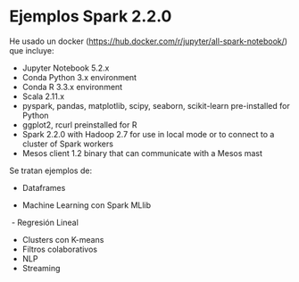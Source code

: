 # Ejemplos Spark 2.2.0

He usado un docker (https://hub.docker.com/r/jupyter/all-spark-notebook/) que incluye:

- Jupyter Notebook 5.2.x
- Conda Python 3.x environment
- Conda R 3.3.x environment
- Scala 2.11.x
- pyspark, pandas, matplotlib, scipy, seaborn, scikit-learn pre-installed for Python
- ggplot2, rcurl preinstalled for R
- Spark 2.2.0 with Hadoop 2.7 for use in local mode or to connect to a cluster of Spark workers
- Mesos client 1.2 binary that can communicate with a Mesos mast

Se tratan ejemplos de:

- Dataframes

- Machine Learning con Spark MLlib

  - Regresión Lineal
  - Clusters con K-means
  - Filtros colaborativos
  - NLP
  - Streaming
